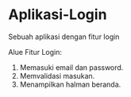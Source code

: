 # Aplikasi-Login
Sebuah aplikasi dengan fitur login

Alue Fitur Login:
1. Memasuki email dan password.
2. Memvalidasi masukan.
3. Menampilkan halman beranda.
